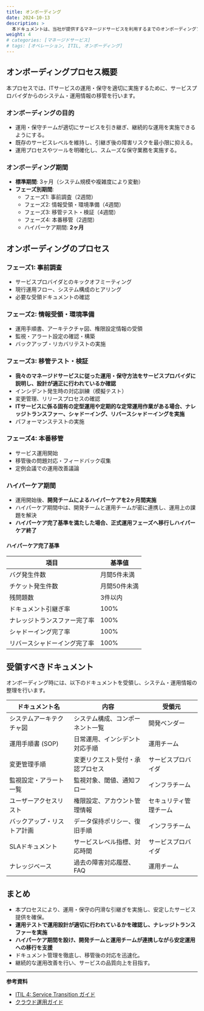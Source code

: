 ```yaml
---
title: オンボーディング
date: 2024-10-13
description: >
  本ドキュメントは、当社が提供するマネージドサービスを利用するまでのオンボーディングプロセスについて説明しています。各ステップごとに詳細な内容を記載し、クライアントがスムーズにサービスを利用開始できるようサポートします。
weight: 4
# categories: [マネージドサービス]
# tags: [オペレーション, ITIL, オンボーディング]
---
```


## オンボーディングプロセス概要

本プロセスでは、ITサービスの運用・保守を適切に実施するために、サービスプロバイダからのシステム・運用情報の移管を行います。

### オンボーディングの目的
- 運用・保守チームが適切にサービスを引き継ぎ、継続的な運用を実施できるようにする。
- 既存のサービスレベルを維持し、引継ぎ後の障害リスクを最小限に抑える。
- 運用プロセスやツールを明確化し、スムーズな保守業務を実施する。

### オンボーディング期間
- **標準期間**: 3ヶ月（システム規模や複雑度により変動）
- **フェーズ別期間**:
  - フェーズ1: 事前調査（2週間）
  - フェーズ2: 情報受領・環境準備（4週間）
  - フェーズ3: 移管テスト・検証（4週間）
  - フェーズ4: 本番移管（2週間）
  - ハイパーケア期間: **2ヶ月**

## オンボーディングのプロセス

### フェーズ1: 事前調査
- サービスプロバイダとのキックオフミーティング
- 現行運用フロー、システム構成のヒアリング
- 必要な受領ドキュメントの確認

### フェーズ2: 情報受領・環境準備
- 運用手順書、アーキテクチャ図、権限設定情報の受領
- 監視・アラート設定の確認・構築
- バックアップ・リカバリテストの実施

### フェーズ3: 移管テスト・検証
- **我々のマネージドサービスに従った運用・保守方法をサービスプロバイダに説明し、設計が適正に行われているか確認**
- インシデント発生時の対応訓練（模擬テスト）
- 変更管理、リリースプロセスの確認
- **ITサービスに係る固有の定型運用や定期的な定常運用作業がある場合、ナレッジトランスファー、シャドーイング、リバースシャドーイングを実施**
- パフォーマンステストの実施

### フェーズ4: 本番移管
- サービス運用開始
- 移管後の問題対応・フィードバック収集
- 定例会議での運用改善議論

### ハイパーケア期間
- 運用開始後、**開発チームによるハイパーケアを2ヶ月間実施**
- ハイパーケア期間中は、開発チームと運用チームが密に連携し、運用上の課題を解決
- **ハイパーケア完了基準を満たした場合、正式運用フェーズへ移行しハイパーケア終了**

#### ハイパーケア完了基準
| 項目 | 基準値 |
|------|------------|
| バグ発生件数 | 月間5件未満 |
| チケット発生件数 | 月間50件未満 |
| 残問題数 | 3件以内 |
| ドキュメント引継ぎ率 | 100% |
| ナレッジトランスファー完了率 | 100% |
| シャドーイング完了率 | 100% |
| リバースシャドーイング完了率 | 100% |

## 受領すべきドキュメント

オンボーディング時には、以下のドキュメントを受領し、システム・運用情報の整理を行います。

| ドキュメント名 | 内容 | 受領元 |
|--------------|----------------------------------|----------------|
| システムアーキテクチャ図 | システム構成、コンポーネント一覧 | 開発ベンダー |
| 運用手順書 (SOP) | 日常運用、インシデント対応手順 | 運用チーム |
| 変更管理手順 | 変更リクエスト受付・承認プロセス | サービスプロバイダ |
| 監視設定・アラート一覧 | 監視対象、閾値、通知フロー | インフラチーム |
| ユーザーアクセスリスト | 権限設定、アカウント管理情報 | セキュリティ管理チーム |
| バックアップ・リストア計画 | データ保持ポリシー、復旧手順 | インフラチーム |
| SLAドキュメント | サービスレベル指標、対応時間 | サービスプロバイダ |
| ナレッジベース | 過去の障害対応履歴、FAQ | 運用チーム |

## まとめ

- 本プロセスにより、運用・保守の円滑な引継ぎを実施し、安定したサービス提供を確保。
- **運用テストで運用設計が適切に行われているかを確認し、ナレッジトランスファーを実施**
- **ハイパーケア期間を設け、開発チームと運用チームが連携しながら安定運用への移行を支援**
- ドキュメント管理を徹底し、移管後の対応を迅速化。
- 継続的な運用改善を行い、サービスの品質向上を目指す。

---

**参考資料**
- [ITIL 4: Service Transition ガイド](https://www.axelos.com/)
- [クラウド運用ガイド](https://learn.microsoft.com/en-us/azure/cloud-adoption-framework/)